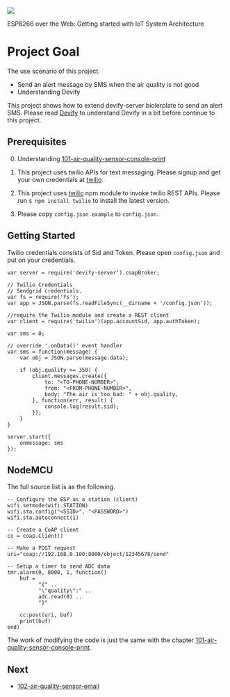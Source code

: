 ![](http://res.cloudinary.com/jollen/image/upload/h_110/v1455862763/devify-logo_rh63vl.png)

ESP8266 over the Web: Getting started with IoT System Architecture

# Project Goal

The use scenario of this project.

* Send an alert message by SMS when the air quality is not good
* Understanding Devify

This project shows how to extend devify-server biolerplate to send an alert SMS. Please read [Devify](https://github.com/DevifyPlatform/devify-server/blob/master/README.md) to understand Devify in a bit before continue to this project.

## Prerequisites

0. Understanding [101-air-quality-sensor-console-print](../101-air-quality-sensor-console-print)

1. This project uses twilio APIs for text messaging. Please signup and get your own credentials at [twilio](https://www.twilio.com).

2. This project uses [twilio](https://www.npmjs.com/package/twilio) npm module to invoke twilio REST APIs. Please run `$ npm install twilio` to install the latest version.

3. Please copy ```config.json.example``` to ```config.json```.

## Getting Started

Twilio credentials consists of Sid and Token. Please open ```config.json``` and put on your credentials.

```
var server = require('devify-server').coapBroker;

// Twilio Credentials 
// Sendgrid credentials.
var fs = require('fs');
var app = JSON.parse(fs.readFileSync(__dirname + '/config.json'));
 
//require the Twilio module and create a REST client 
var client = require('twilio')(app.accountSid, app.authToken); 

var sms = 0;

// override '.onData()' event handler
var sms = function(message) {
	var obj = JSON.parse(message.data);

	if (obj.quality >= 350) {
		client.messages.create({ 
			to: "<TO-PHONE-NUMBER>", 
			from: "<FROM-PHONE-NUMBER>", 
			body: "The air is too bad: " + obj.quality,   
		}, function(err, result) { 
			console.log(result.sid); 
		});
	}
}

server.start({
	onmessage: sms
});
```

## NodeMCU

The full source list is as the following.

```
-- Configure the ESP as a station (client)
wifi.setmode(wifi.STATION)  
wifi.sta.config("<SSID>", "<PASSWORD>")  
wifi.sta.autoconnect(1)

-- Create a CoAP client
cc = coap.Client()

-- Make a POST request
uri="coap://192.168.0.100:8000/object/12345678/send"

-- Setup a timer to send ADC data
tmr.alarm(0, 8000, 1, function() 
    buf = 
          "{" ..
          "\"quality\":" ..
          adc.read(0) ..
          "}"
    
    cc:post(uri, buf)
    print(buf)
end)
```

The work of modifying the code is just the same with the chapter [101-air-quality-sensor-console-print](../101-air-quality-sensor-console-print).


## Next

* [102-air-quality-sensor-email](../102-air-quality-sensor-email)